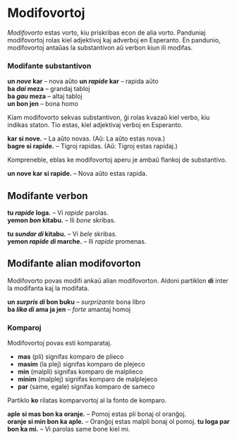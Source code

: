 # Modifovortoj

_Modifovorto_ estas vorto, kiu priskribas econ de alia vorto.
Panduniaj modifovortoj rolas kiel adjektivoj kaj adverboj en Esperanto.
En pandunio, modifovortoj antaŭas la substantivon aŭ verbon kiun ili modifas.

### Modifante substantivon

**un _nove_ kar**
– nova aŭto 
**un _rapide_ kar**
– rapida aŭto  
**ba _dai_ meza**
– grandaj tabloj  
**ba _gau_ meza**
– altaj tabloj  
**un bon jen**
– bona homo

Kiam modifovorto sekvas substantivon, ĝi rolas kvazaŭ kiel verbo, kiu indikas staton.
Tio estas, kiel adjektivaj verboj en Esperanto.

**kar si nove.**
– La aŭto novas. (Aŭ: La aŭto estas nova.)  
**bagre si rapide.**
– Tigroj rapidas. (Aŭ: Tigroj estas rapidaj.)  

Kompreneble, eblas ke modifovortoj aperu je ambaŭ flankoj de substantivo.

**un nove kar si rapide.**
– Nova aŭto estas rapida.

## Modifante verbon

**tu _rapide_ loga.**
– Vi _rapide_ parolas.  
**yemon _bon_ kitabu.**
– Ili _bone_ skribas.

**tu _sundar di_ kitabu.**
– Vi _bele_ skribas.  
**yemon _rapide di_ marche.**
– Ili _rapide_ promenas.


## Modifante alian modifovorton

Modifovorto povas modifi ankaŭ alian modifovorton.
Aldoni partiklon
**di**
inter la modifanta kaj la modifata.

**un _surpris di_ bon buku**
– _surprizante_ bona libro  
**ba _lika di_ ama ja jen**
– _forte_ amantaj homoj

### Komparoj

Modifovortoj povas esti komparataj.

- **mas**
  (pli) signifas komparo de plieco
- **masim**
  (la plej) signifas komparo de plejeco
- **min**
  (malpli) signifas komparo de malplieco
- **minim**
  (malplej) signifas komparo de malplejeco
- **par**
  (same, egale) signifas komparo de sameco

Partiklo **ko** rilatas komparvortoj al la fonto de komparo.

**aple si mas bon ka oranje.**
– Pomoj estas pli bonaj ol oranĝoj.  
**oranje si min bon ka aple.**
– Oranĝoj estas malpli bonaj ol pomoj.
**tu loga par bon ka mi.**
– Vi parolas same bone kiel mi.

